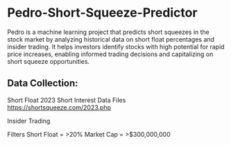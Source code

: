 # Pedro-Short-Squeeze-Predictor

Pedro is a machine learning project that predicts short squeezes in the stock market by analyzing historical data on short float percentages and insider trading. It helps investors identify stocks with high potential for rapid price increases, enabling informed trading decisions and capitalizing on short squeeze opportunities.



## Data Collection:

Short Float
2023 Short Interest Data Files
https://shortsqueeze.com/2023.php

Insider Trading



Filters
Short Float = >20%
Market Cap = >$300,000,000 